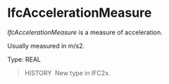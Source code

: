 IfcAccelerationMeasure
======================

_IfcAccelerationMeasure_ is a measure of acceleration.

Usually measured in m/s2.

Type: REAL

> HISTORY&nbsp; New type in IFC2x.
